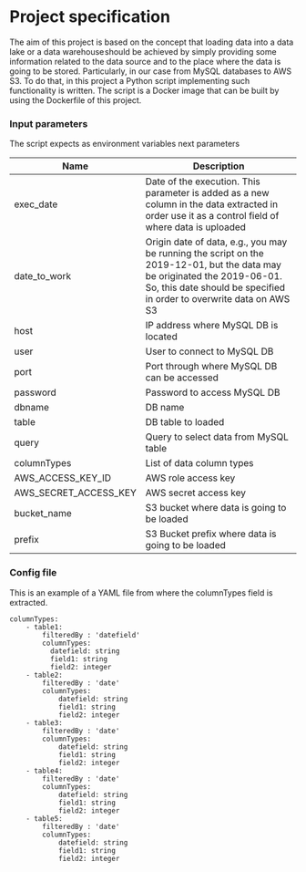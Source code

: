 # Project specification
The aim of this project is based on the concept that loading data into a data lake or a data warehouse should be achieved by simply providing some information related to the data source and to the place where the data is going to be stored. Particularly, in our case from MySQL databases to AWS S3. To do that, in this project a Python script implementing such functionality is written. The script is a Docker image that can be built by using the Dockerfile of this project.

### Input parameters
The script expects as environment variables next parameters

| Name  | Description  |
|---|---|
| exec_date | Date of the execution. This parameter is added as a new column in the data extracted in order use it as a control field of where data is uploaded |
| date_to_work | Origin date of data, e.g., you may be running the script on the 2019-12-01, but the data may be originated the 2019-06-01. So, this date should be specified in order to overwrite data on AWS S3 |
| host | IP address where MySQL DB is located |
| user | User to connect to MySQL DB|
| port | Port through where MySQL DB can be accessed|
| password | Password to access MySQL DB |
| dbname | DB name|
| table | DB table to loaded|
| query | Query to select data from MySQL table |
| columnTypes | List of data column types |
| AWS_ACCESS_KEY_ID | AWS role access key |
| AWS_SECRET_ACCESS_KEY | AWS secret access key|
| bucket_name | S3 bucket where data is going to be loaded |
| prefix | S3 Bucket prefix where data is going to be loaded |


### Config file
This is an example of a YAML file from where the columnTypes field is extracted.

```
columnTypes:
    - table1:
        filteredBy : 'datefield'
        columnTypes:
          datefield: string
          field1: string
          field2: integer
    - table2:
        filteredBy : 'date'
        columnTypes:
            datefield: string
            field1: string
            field2: integer
    - table3:
        filteredBy : 'date'
        columnTypes:
            datefield: string
            field1: string
            field2: integer
    - table4:
        filteredBy : 'date'
        columnTypes:
            datefield: string
            field1: string
            field2: integer
    - table5:
        filteredBy : 'date'
        columnTypes:
            datefield: string
            field1: string
            field2: integer
```
